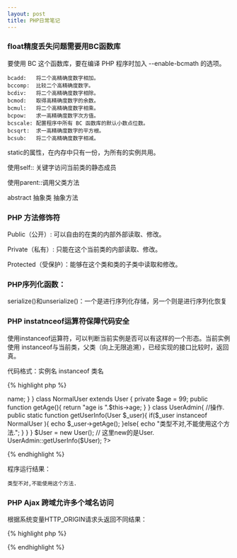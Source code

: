 ```yaml
---
layout: post
title: PHP日常笔记
---
```


### float精度丢失问题需要用BC函数库

要使用 BC 这个函数库，要在编译 PHP 程序时加入 --enable-bcmath 的选项。

    bcadd:	 将二个高精确度数字相加。
    bccomp:	 比较二个高精确度数字。
    bcdiv:	 将二个高精确度数字相除。
    bcmod:	 取得高精确度数字的余数。
    bcmul:	 将二个高精确度数字相乘。
    bcpow:	 求一高精确度数字次方值。
    bcscale: 配置程序中所有 BC 函数库的默认小数点位数。
    bcsqrt:	 求一高精确度数字的平方根。
    bcsub:	 将二个高精确度数字相减。


static的属性，在内存中只有一份，为所有的实例共用。

使用self:: 关键字访问当前类的静态成员

使用parent::调用父类方法

abstract 抽象类 抽象方法

### PHP 方法修饰符 ###

Public（公开）: 可以自由的在类的内部外部读取、修改。

Private（私有）: 只能在这个当前类的内部读取、修改。

Protected（受保护）：能够在这个类和类的子类中读取和修改。


### PHP序列化函数： ###

serialize()和unserialize()：一个是进行序列化存储，另一个则是进行序列化恢复


### PHP instatnceof运算符保障代码安全 ###

使用instanceof运算符，可以判断当前实例是否可以有这样的一个形态。当前实例使用 instanceof与当前类，父类（向上无限追溯），已经实现的接口比较时，返回真。

代码格式：实例名 instanceof 类名


{% highlight php %}
<?php
class User{
	private $name;
	public function  getName(){
		return "UserName is ".$this->name;
	}
}

class NormalUser extends User {
	private $age = 99;
	public function getAge(){
		return "age is ".$this->age;
	}
}

class UserAdmin{ //操作.
	public static function  getUserInfo(User $_user){
		if($_user instanceof NormalUser ){
			echo $_user->getAge();
		}else{
			echo "类型不对,不能使用这个方法.";
		}
	}
}
$User = new User(); // 这里new的是User.
UserAdmin::getUserInfo($User);
?>
{% endhighlight %}

程序运行结果：

    类型不对,不能使用这个方法.

### PHP Ajax 跨域允许多个域名访问 ###

根据系统变量HTTP_ORIGIN请求头返回不同结果：

{% highlight php %}
<?php
$origin = isset($_SERVER['HTTP_ORIGIN'])? $_SERVER['HTTP_ORIGIN'] : '';  
  
$allow_origin = array(  
    'http://client1.malu.me',  
    'http://client2.malu.me' 
);
  
if(in_array($origin, $allow_origin)){  
    header('Access-Control-Allow-Origin:'.$origin);       
}
?>
{% endhighlight %}


